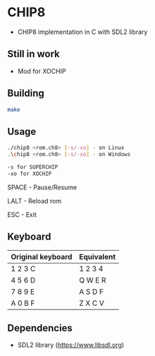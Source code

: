 # CHIP8
* CHIP8 implementation in C with SDL2 library

## Still in work
* Mod for XOCHIP

## Building 
```bash
make
```

## Usage
```bash
./chip8 <rom.ch8> [-s/-xo] - on Linux
.\chip8 <rom.ch8> [-s/-xo] - on Windows

-s for SUPERCHIP
-xo for XOCHIP
```

SPACE - Pause/Resume

LALT - Reload rom

ESC - Exit

## Keyboard
| Original keyboard | Equivalent |
| -------------   | ------------- |
|  1	2	3	C       | 1 2 3 4      |  
|  4	5	6	D       |  Q W E R      |
|  7	8	9	E       |  A S D F      |
|  A	0	B	F       |  Z X C V       |

## Dependencies
* SDL2 library (https://www.libsdl.org)
